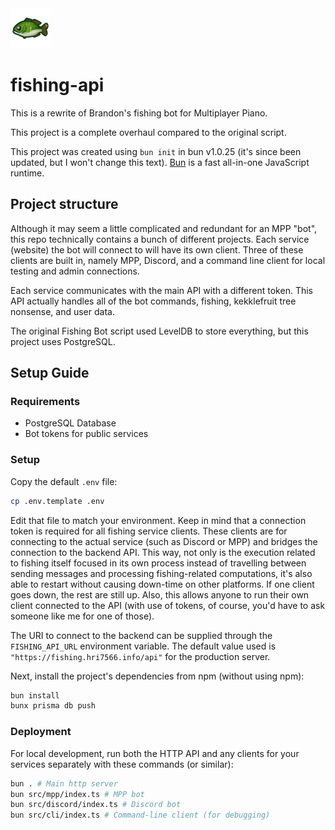 <img src="./fish_icon.png" width="64" alt="Crucian Carp" />

# fishing-api

This is a rewrite of Brandon's fishing bot for Multiplayer Piano.

This project is a complete overhaul compared to the original script.

This project was created using `bun init` in bun v1.0.25 (it's since been updated, but I won't change this text). [Bun](https://bun.sh) is a fast all-in-one JavaScript runtime.

## Project structure

Although it may seem a little complicated and redundant for an MPP "bot", this repo technically contains a bunch of different projects. Each service (website) the bot will connect to will have its own client. Three of these clients are built in, namely MPP, Discord, and a command line client for local testing and admin connections.

Each service communicates with the main API with a different token. This API actually handles all of the bot commands, fishing, kekklefruit tree nonsense, and user data.

The original Fishing Bot script used LevelDB to store everything, but this project uses PostgreSQL.

## Setup Guide

### Requirements

- PostgreSQL Database
- Bot tokens for public services

### Setup

Copy the default `.env` file:

```bash
cp .env.template .env
```

Edit that file to match your environment. Keep in mind that a connection token is required for all fishing service clients. These clients are for connecting to the actual service (such as Discord or MPP) and bridges the connection to the backend API. This way, not only is the execution related to fishing itself focused in its own process instead of travelling between sending messages and processing fishing-related computations, it's also able to restart without causing down-time on other platforms. If one client goes down, the rest are still up. Also, this allows anyone to run their own client connected to the API (with use of tokens, of course, you'd have to ask someone like me for one of those).

The URI to connect to the backend can be supplied through the `FISHING_API_URL` environment variable. The default value used is `"https://fishing.hri7566.info/api"` for the production server.

Next, install the project's dependencies from npm (without using npm):

```bash
bun install
bunx prisma db push
```

### Deployment

For local development, run both the HTTP API and any clients for your services separately with these commands (or similar):

```bash
bun . # Main http server
bun src/mpp/index.ts # MPP bot
bun src/discord/index.ts # Discord bot
bun src/cli/index.ts # Command-line client (for debugging)
```
